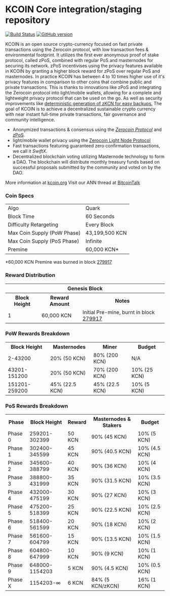 KCOIN Core integration/staging repository
=====================================

[![Build Status](https://travis-ci.org/KCOIN-Project/KCOIN.svg?branch=master)](https://travis-ci.org/KCOIN-Project/KCOIN) [![GitHub version](https://badge.fury.io/gh/KCOIN-Project%2FKCOIN.svg)](https://badge.fury.io/gh/KCOIN-Project%2FKCOIN)

KCOIN is an open source crypto-currency focused on fast private transactions using the Zerocoin protocol, with low transaction fees & environmental footprint.  It utilizes the first ever anonymous proof of stake protocol, called zPoS, combined with regular PoS and masternodes for securing its network. zPoS incentivises using the privacy features available in KCOIN by granting a higher block reward for zPoS over regular PoS and masternodes. In practice KCOIN has between 4 to 10 times higher use of it's privacy features in comparison to other coins that combine public and private transactions. This is thanks to innovations like zPoS and integrating the Zerocoin protocol into light/mobile wallets, allowing for a complete and lightweight privacy protocol that can be used on the go. As well as security improvements like [deterministic generation of zKCN for easy backups.](https://www.reddit.com/r/kcoin/comments/8gbjf7/how_to_use_deterministic_zerocoin_generation/)
The goal of KCOIN is to achieve a decentralized sustainable crypto currency with near instant full-time private transactions, fair governance and community intelligence.
- Anonymized transactions & consensus using the [_Zerocoin Protocol_](http://www.kcoin.org/zkcn) and [zPoS](https://kcoin.org/zpos/).
- light/mobile wallet privacy using the [Zerocoin Light Node Protocol](https://kcoin.org/wp-content/uploads/2018/11/Zerocoin_Light_Node_Protocol.pdf)
- Fast transactions featuring guaranteed zero confirmation transactions, we call it _SwiftX_.
- Decentralized blockchain voting utilizing Masternode technology to form a DAO. The blockchain will distribute monthly treasury funds based on successful proposals submitted by the community and voted on by the DAO.

More information at [kcoin.org](http://www.kcoin.org) Visit our ANN thread at [BitcoinTalk](http://www.bitcointalk.org/index.php?topic=1262920)

### Coin Specs
<table>
<tr><td>Algo</td><td>Quark</td></tr>
<tr><td>Block Time</td><td>60 Seconds</td></tr>
<tr><td>Difficulty Retargeting</td><td>Every Block</td></tr>
<tr><td>Max Coin Supply (PoW Phase)</td><td>43,199,500 KCN</td></tr>
<tr><td>Max Coin Supply (PoS Phase)</td><td>Infinite</td></tr>
<tr><td>Premine</td><td>60,000 KCN*</td></tr>
</table>

*60,000 KCN Premine was burned in block [279917](http://www.presstab.pw/phpexplorer/KCOIN/block.php?blockhash=206d9cfe859798a0b0898ab00d7300be94de0f5469bb446cecb41c3e173a57e0)

### Reward Distribution

<table>
<th colspan=4>Genesis Block</th>
<tr><th>Block Height</th><th>Reward Amount</th><th>Notes</th></tr>
<tr><td>1</td><td>60,000 KCN</td><td>Initial Pre-mine, burnt in block <a href="http://www.presstab.pw/phpexplorer/KCOIN/block.php?blockhash=206d9cfe859798a0b0898ab00d7300be94de0f5469bb446cecb41c3e173a57e0">279917</a></td></tr>
</table>

### PoW Rewards Breakdown

<table>
<th>Block Height</th><th>Masternodes</th><th>Miner</th><th>Budget</th>
<tr><td>2-43200</td><td>20% (50 KCN)</td><td>80% (200 KCN)</td><td>N/A</td></tr>
<tr><td>43201-151200</td><td>20% (50 KCN)</td><td>70% (200 KCN)</td><td>10% (25 KCN)</td></tr>
<tr><td>151201-259200</td><td>45% (22.5 KCN)</td><td>45% (22.5 KCN)</td><td>10% (5 KCN)</td></tr>
</table>

### PoS Rewards Breakdown

<table>
<th>Phase</th><th>Block Height</th><th>Reward</th><th>Masternodes & Stakers</th><th>Budget</th>
<tr><td>Phase 0</td><td>259201-302399</td><td>50 KCN</td><td>90% (45 KCN)</td><td>10% (5 KCN)</td></tr>
<tr><td>Phase 1</td><td>302400-345599</td><td>45 KCN</td><td>90% (40.5 KCN)</td><td>10% (4.5 KCN)</td></tr>
<tr><td>Phase 2</td><td>345600-388799</td><td>40 KCN</td><td>90% (36 KCN)</td><td>10% (4 KCN)</td></tr>
<tr><td>Phase 3</td><td>388800-431999</td><td>35 KCN</td><td>90% (31.5 KCN)</td><td>10% (3.5 KCN)</td></tr>
<tr><td>Phase 4</td><td>432000-475199</td><td>30 KCN</td><td>90% (27 KCN)</td><td>10% (3 KCN)</td></tr>
<tr><td>Phase 5</td><td>475200-518399</td><td>25 KCN</td><td>90% (22.5 KCN)</td><td>10% (2.5 KCN)</td></tr>
<tr><td>Phase 6</td><td>518400-561599</td><td>20 KCN</td><td>90% (18 KCN)</td><td>10% (2 KCN)</td></tr>
<tr><td>Phase 7</td><td>561600-604799</td><td>15 KCN</td><td>90% (13.5 KCN)</td><td>10% (1.5 KCN)</td></tr>
<tr><td>Phase 8</td><td>604800-647999</td><td>10 KCN</td><td>90% (9 KCN)</td><td>10% (1 KCN)</td></tr>
<tr><td>Phase 9</td><td>648000-1154203</td><td>5 KCN</td><td>90% (4.5 KCN)</td><td>10% (0.5 KCN)</td></tr>
<tr><td>Phase X</td><td>1154203-∞</td><td>6 KCN</td><td>84% (5 KCN/zKCN)</td><td>16% (1 KCN)</td></tr>
</table>
